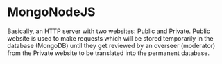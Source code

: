 # MongoNodeJS

Basically, an HTTP server with two websites: Public and Private. Public website is used to make requests which will be stored temporarily in the database (MongoDB) until they get reviewed by an overseer (moderator) from the Private website to be translated into the permanent database.
